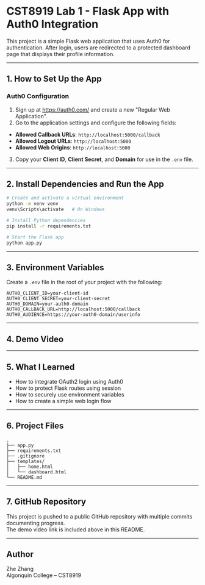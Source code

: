 
# CST8919 Lab 1 - Flask App with Auth0 Integration

This project is a simple Flask web application that uses Auth0 for authentication. After login, users are redirected to a protected dashboard page that displays their profile information.

---

## 1. How to Set Up the App

### Auth0 Configuration

1. Sign up at https://auth0.com/ and create a new "Regular Web Application".
2. Go to the application settings and configure the following fields:

- **Allowed Callback URLs**: `http://localhost:5000/callback`
- **Allowed Logout URLs**: `http://localhost:5000`
- **Allowed Web Origins**: `http://localhost:5000`

3. Copy your **Client ID**, **Client Secret**, and **Domain** for use in the `.env` file.

---

## 2. Install Dependencies and Run the App

```bash
# Create and activate a virtual environment
python -m venv venv
venv\Scripts\activate   # On Windows

# Install Python dependencies
pip install -r requirements.txt

# Start the Flask app
python app.py
```

---

## 3. Environment Variables

Create a `.env` file in the root of your project with the following:

```env
AUTH0_CLIENT_ID=your-client-id
AUTH0_CLIENT_SECRET=your-client-secret
AUTH0_DOMAIN=your-auth0-domain
AUTH0_CALLBACK_URL=http://localhost:5000/callback
AUTH0_AUDIENCE=https://your-auth0-domain/userinfo
```

---

## 4. Demo Video


---

## 5. What I Learned

- How to integrate OAuth2 login using Auth0
- How to protect Flask routes using session
- How to securely use environment variables
- How to create a simple web login flow

---

## 6. Project Files

```
.
├── app.py
├── requirements.txt
├── .gitignore
├── templates/
│   ├── home.html
│   └── dashboard.html
└── README.md
```

---

## 7. GitHub Repository

This project is pushed to a public GitHub repository with multiple commits documenting progress.  
The demo video link is included above in this README.

---

## Author

Zhe Zhang  
Algonquin College – CST8919  
